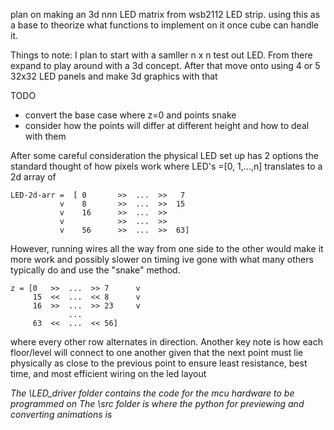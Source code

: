 plan on making an 3d n*n*n  LED matrix from wsb2112 LED strip. using this as a base to theorize what functions to implement on it once cube can handle it.

Things to note:
    I plan to start with a samller n x n test out LED. From there expand to play around with a 3d concept. After that move onto using 4 or 5 32x32 LED panels and make 3d graphics with that

TODO
- convert the base case where z=0 and points snake
- consider how the points will differ at different height and how to deal with them

After some careful consideration the physical LED set up has 2 options the standard thought of how pixels work where LED's =[0, 1,...,n] translates to a 2d array of

    LED-2d-arr =  [ 0       >>  ...  >>   7
               v    8       >>  ...  >>  15
               v    16      >>  ...  >>
               v            >>  ...  >>
               v    56      >>  ...  >>  63]

However, running wires all the way from one side to the other would make it more work and possibly slower on timing ive gone with what many others typically do and use the "snake" method.

    z = [0   >>  ...  >> 7      v
         15  <<  ...  << 8      v
         16  >>  ...  >> 23     v
                 ...
         63  <<  ...  << 56]

where every other row alternates in direction. Another key note is how each floor/level will connect to one another given that the next point must lie physically as close to the previous point to ensure least resistance, best time, and most efficient wiring on the led layout




*The \LED_driver folder contains the code for the mcu hardware to be programmed on
The \src folder is where the python for previewing and converting animations is*
